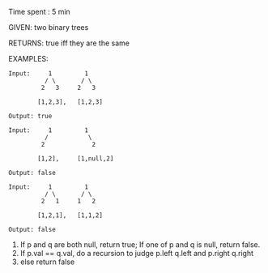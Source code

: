 Time spent : 5 min	

GIVEN: two binary trees

RETURNS: true iff they are the same

EXAMPLES:

```
Input:     1         1
          / \       / \
         2   3     2   3

        [1,2,3],   [1,2,3]

Output: true
```

```
Input:     1         1
          /           \
         2             2

        [1,2],     [1,null,2]

Output: false
```

```
Input:     1         1
          / \       / \
         2   1     1   2

        [1,2,1],   [1,1,2]

Output: false
```



1. If p and q are both null, return true; If one of p and q is null, return false.
2. If p.val == q.val, do a recursion to judge p.left q.left and p.right q.right
3. else return false
